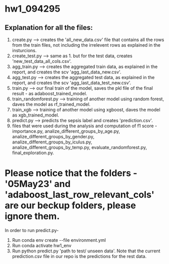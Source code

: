# hw1_094295

## Explanation for all the files:
1. create.py --> creates the 'all_new_data.csv' file that contains all the rows from the train files, not including the irrelevent rows as explained in the insturcions. 
2. create_test.py --> same as 1. but for the test data, creates 'new_test_data_all_cols.csv'.
3. agg_train.py --> creates the aggregated train data, as explained in the report, and creates the scv 'agg_last_data_new.csv'.
4. agg_test.py --> creates the aggregated test data, as explained in the report, and creates the scv 'agg_last_data_test_new.csv'.
5. train.py --> our final train of the model, saves the pkl file of the final result - as adaboost_trained_model.
6. train_randomforest.py --> training of another model using random forest, daves the model as rf_trained_model.
7. train_xgb --> training of another model using xgboost, daves the model as xgb_trained_model.
8. predict.py --> predicts the sepsis label and creates 'prediction.csv'.
9. files that were used during the analysis and computation of f1 score - importance.py, analize_different_groups_by_age.py, analize_different_groups_by_gender.py,   
   analize_different_groups_by_iculus.py, analize_different_groups_by_temp.py, evaluate_randomforest.py, final_exploration.py.
   
# Please notice that the folders - '05May23' and 'adaboost_last_row_relevant_cols' are our beckup folders, please ignore them. 

In order to run predict.py- 
1. Run conda env create --file environment.yml
2. Run conda activate hw1_env
3. Run python predict.py 'path to test/ unseen data'. Note that the current prediction.csv file in our repo is the predictions for the rest data. 
